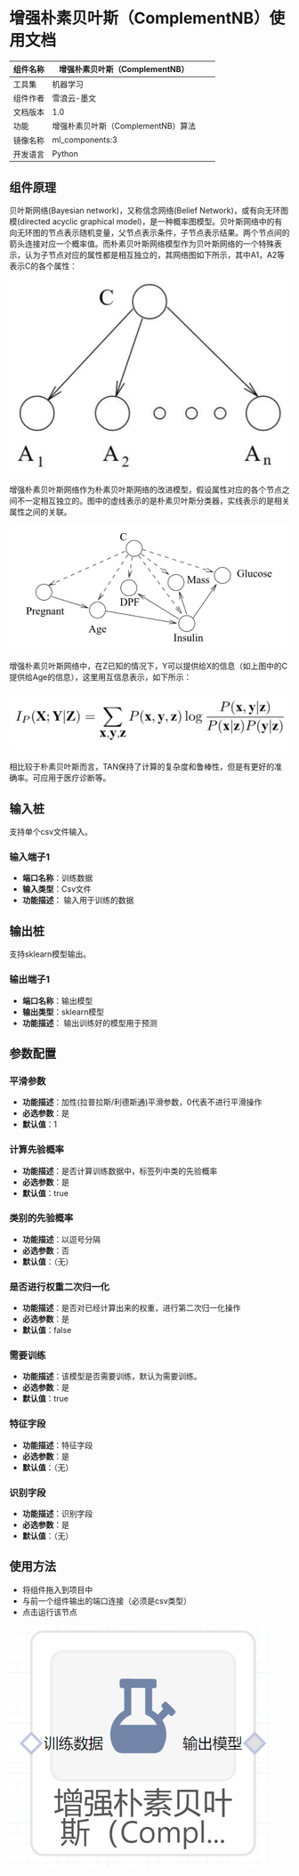 # 增强朴素贝叶斯（ComplementNB）使用文档
| 组件名称 |增强朴素贝叶斯（ComplementNB）|  |  |
| --- | --- | --- | --- |
| 工具集 | 机器学习 |  |  |
| 组件作者 | 雪浪云-墨文 |  |  |
| 文档版本 | 1.0 |  |  |
| 功能 | 增强朴素贝叶斯（ComplementNB）算法|  |  |
| 镜像名称 | ml_components:3 |  |  |
| 开发语言 | Python |  |  |

## 组件原理
贝叶斯网络(Bayesian network)，又称信念网络(Belief Network)，或有向无环图模(directed acyclic graphical model)，是一种概率图模型。贝叶斯网络中的有向无环图的节点表示随机变量，父节点表示条件，子节点表示结果。两个节点间的箭头连接对应一个概率值。而朴素贝叶斯网络模型作为贝叶斯网络的一个特殊表示，认为子节点对应的属性都是相互独立的，其网络图如下所示，其中A1，A2等表示C的各个属性：

![](./img/增强朴素贝叶斯1.png)

增强朴素贝叶斯网络作为朴素贝叶斯网络的改进模型，假设属性对应的各个节点之间不一定相互独立的。图中的虚线表示的是朴素贝叶斯分类器，实线表示的是相关属性之间的关联。

![](./img/增强朴素贝叶斯2.png)

增强朴素贝叶斯网络中，在Z已知的情况下，Y可以提供给X的信息（如上图中的C提供给Age的信息），这里用互信息表示，如下所示：

![](./img/增强朴素贝叶斯3.png)

相比较于朴素贝叶斯而言，TAN保持了计算的复杂度和鲁棒性，但是有更好的准确率。可应用于医疗诊断等。
## 输入桩
支持单个csv文件输入。
### 输入端子1

- **端口名称**：训练数据
- **输入类型**：Csv文件
- **功能描述**： 输入用于训练的数据
## 输出桩
支持sklearn模型输出。
### 输出端子1

- **端口名称**：输出模型
- **输出类型**：sklearn模型
- **功能描述**： 输出训练好的模型用于预测
## 参数配置
### 平滑参数

- **功能描述**：加性(拉普拉斯/利德斯通)平滑参数，0代表不进行平滑操作
- **必选参数**：是
- **默认值**：1
### 计算先验概率

- **功能描述**：是否计算训练数据中，标签列中类的先验概率
- **必选参数**：是
- **默认值**：true
### 类别的先验概率

- **功能描述**：以逗号分隔
- **必选参数**：否
- **默认值**：（无）
### 是否进行权重二次归一化

- **功能描述**：是否对已经计算出来的权重，进行第二次归一化操作
- **必选参数**：是
- **默认值**：false
### 需要训练

- **功能描述**：该模型是否需要训练，默认为需要训练。
- **必选参数**：是
- **默认值**：true
### 特征字段

- **功能描述**：特征字段
- **必选参数**：是
- **默认值**：（无）
### 识别字段

- **功能描述**：识别字段
- **必选参数**：是
- **默认值**：（无）
## 使用方法
- 将组件拖入到项目中
- 与前一个组件输出的端口连接（必须是csv类型）
- 点击运行该节点


![](./img/增强朴素贝叶斯4.png)



